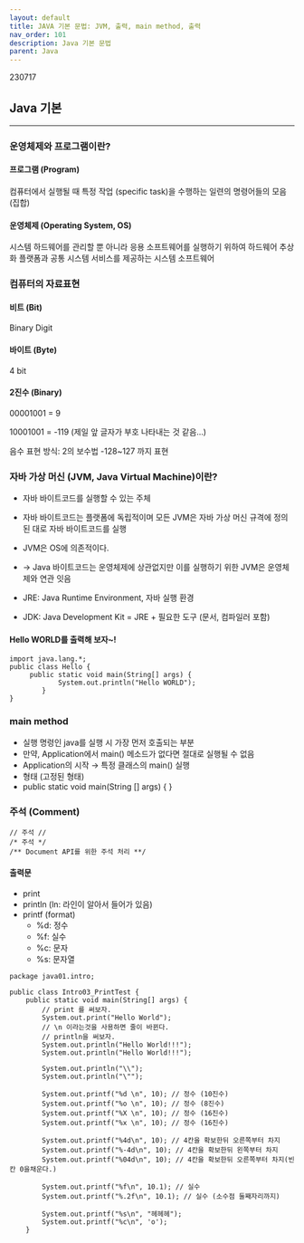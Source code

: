 ```yaml
---
layout: default
title: JAVA 기본 문법: JVM, 출력, main method, 출력
nav_order: 101
description: Java 기본 문법
parent: Java
---
```


230717

## **Java 기본**

---

### **운영체제와 프로그램이란?**

#### **프로그램 (Program)**

컴퓨터에서 실행될 때 특정 작업 (specific task)을 수행하는 일련의 명령어들의 모음(집합)

#### **운영체제 (Operating System, OS)**

시스템 하드웨어를 관리할 뿐 아니라 응용 소프트웨어를 실행하기 위하여 하드웨어 추상화 플랫폼과 공통 시스템 서비스를 제공하는 시스템 소프트웨어

### **컴퓨터의 자료표현**

#### **비트 (Bit)**

Binary Digit

#### **바이트 (Byte)**

4 bit

#### **2진수 (Binary)**

00001001 = 9

10001001 = -119 (제일 앞 글자가 부호 나타내는 것 같음…)

음수 표현 방식: 2의 보수법 -128~127 까지 표현

### **자바 가상 머신 (JVM, Java Virtual Machine)이란?**

- 자바 바이트코드를 실행할 수 있는 주체
- 자바 바이트코드는 플랫폼에 독립적이며 모든 JVM은 자바 가상 머신 규격에 정의된 대로 자바 바이트코드를 실행

- JVM은 OS에 의존적이다.
- → Java 바이트코드는 운영체제에 상관없지만 이를 실행하기 위한 JVM은 운영체제와 연관 잇음
- JRE: Java Runtime Environment, 자바 실행 환경
- JDK: Java Development Kit = JRE + 필요한 도구 (문서, 컴파일러 포함)

#### **Hello WORLD를 출력해 보자~!**

```
import java.lang.*;
public class Hello {
	 public static void main(String[] args) {
			System.out.println("Hello WORLD");
		}
}
```

### **main method**

- 실행 명령인 java를 실행 시 가장 먼저 호출되는 부분
- 만약, Application에서 main() 메소드가 없다면 절대로 실행될 수 없음
- Application의 시작 → 특정 클래스의 main() 실행
- 형태 (고정된 형태)
- public static void main(String \[\] args) { }

### **주석 (Comment)**

```
// 주석 //
/* 주석 */
/** Document API를 위한 주석 처리 **/
```

#### **출력문**

- print
- println (ln: 라인이 알아서 들어가 있음)
- printf (format)
  - %d: 정수
  - %f: 실수
  - %c: 문자
  - %s: 문자열

```
package java01.intro;

public class Intro03_PrintTest {
	public static void main(String[] args) {
		// print 를 써보자.
		System.out.print("Hello World");
		// \n 이라는것을 사용하면 줄이 바뀐다.
		// println을 써보자.
		System.out.println("Hello World!!!");
		System.out.println("Hello World!!!");

		System.out.println("\\");
		System.out.println("\"");

		System.out.printf("%d \n", 10); // 정수 (10진수)
		System.out.printf("%o \n", 10); // 정수 (8진수)
		System.out.printf("%X \n", 10); // 정수 (16진수)
		System.out.printf("%x \n", 10); // 정수 (16진수)

		System.out.printf("%4d\n", 10); // 4칸을 확보한뒤 오른쪽부터 차지
		System.out.printf("%-4d\n", 10); // 4칸을 확보한뒤 왼쪽부터 차지
		System.out.printf("%04d\n", 10); // 4칸을 확보한뒤 오른쪽부터 차지(빈칸 0을채운다.)

		System.out.printf("%f\n", 10.1); // 실수
		System.out.printf("%.2f\n", 10.1); // 실수 (소수점 둘째자리까지)

		System.out.printf("%s\n", "헤헤헤");
		System.out.printf("%c\n", 'o');
	}
```
